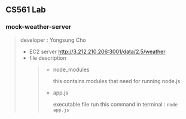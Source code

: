 ## CS561 Lab
### mock-weather-server
> developer : Yongsung Cho
>
> * EC2 server 
> http://3.212.210.206:3001/data/2.5/weather
> * file description
>   > + node_modules
>   >
>   >   this contains modules that need for running node.js
>   >   
>   > + app.js
>   > 
>   >   executable file
>   >   run this command in terminal : ```node app.js```


